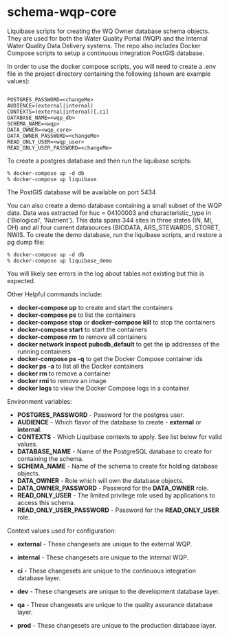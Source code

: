 # schema\-wqp\-core

Liquibase scripts for creating the WQ Owner database schema objects. They are used for both the Water Quality Portal (WQP) and the Internal Water Quality Data Delivery systems. The repo also includes Docker Compose scripts to setup a continuous integration PostGIS database.

In order to use the docker compose scripts, you will need to create a .env file in the project directory containing
the following (shown are example values):
```

POSTGRES_PASSWORD=<changeMe>
AUDIENCE=(external|internal)
CONTEXTS=(external|internal)[,ci]
DATABASE_NAME=<wqp_db>
SCHEMA_NAME=<wqp>
DATA_OWNER=<wqp_core>
DATA_OWNER_PASSWORD=<changeMe>
READ_ONLY_USER=<wqp_user>
READ_ONLY_USER_PASSWORD=<changeMe>

```

To create a postgres database and then run the liquibase scripts:
```
% docker-compose up -d db
% docker-compose up liquibase
```

The PostGIS database will be available on port 5434

You can also create a demo database containing a small subset of the WQP data. Data was extracted
for huc = 04100003 and characteristic_type in ('Biological', 'Nutrient'). This data spans 344 sites in three 
states (IN, MI, OH) and all four current datasources (BIODATA, ARS_STEWARDS, STORET, NWIS. To create the
demo database, run the liquibase scripts, and restore a pg dump file:
```
% docker-compose up -d db
% docker-compose up liquibase_demo
```
You will likely see errors in the log about tables not existing but this is expected. 

Other Helpful commands include:
* __docker-compose up__ to create and start the containers
* __docker-compose ps__ to list the containers
* __docker-compose stop__ or __docker-compose kill__ to stop the containers
* __docker-compose start__ to start the containers
* __docker-compose rm__ to remove all containers
* __docker network inspect pubsdb_default__ to get the ip addresses of the running containers
* __docker-compose ps -q__ to get the Docker Compose container ids
* __docker ps -a__ to list all the Docker containers
* __docker rm <containerId>__ to remove a container
* __docker rmi <imageId>__ to remove an image
* __docker logs <containerID>__ to view the Docker Compose logs in a container


Environment variables:

* **POSTGRES_PASSWORD** - Password for the postgres user.
* **AUDIENCE** - Which flavor of the database to create - **external** or **internal**.
* **CONTEXTS** - Which Liquibase contexts to apply. See list below for valid values.
* **DATABASE_NAME** - Name of the PostgreSQL database to create for containing the schema.
* **SCHEMA_NAME** - Name of the schema to create for holding database objects.
* **DATA_OWNER** - Role which will own the database objects.
* **DATA_OWNER_PASSWORD** - Password for the **DATA_OWNER** role.
* **READ_ONLY_USER** - The limited privilege role used by applications to access this schema.
* **READ_ONLY_USER_PASSWORD** - Password for the **READ_ONLY_USER** role.



Context values used for configuration:

* **external** - These changesets are unique to the external WQP.
* **internal** - These changesets are unique to the internal WQP.

* **ci** - These changesets are unique to the continuous integration database layer.
* **dev** - These changesets are unique to the development database layer.
* **qa** - These changesets are unique to the quality assurance database layer.
* **prod** - These changesets are unique to the production database layer.
